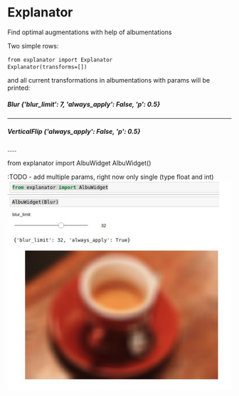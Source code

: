 # Explanator

Find optimal augmentations with help of albumentations

Two simple rows:

```
from explanator import Explanator
Explanator(transforms=[])
```

and all current transformations in albumentations with params will be printed:

##### Blur {'blur_limit': 7, 'always_apply': False, 'p': 0.5}

------------------------------------

##### VerticalFlip {'always_apply': False, 'p': 0.5}

.....

from explanator import AlbuWidget
AlbuWidget(<any albumentation transform>)
    
:TODO - add multiple params, right now only single (type float and int)
![Example](https://github.com/DBusAI/Explanator/blob/master/AlbuWidget.jpeg)
